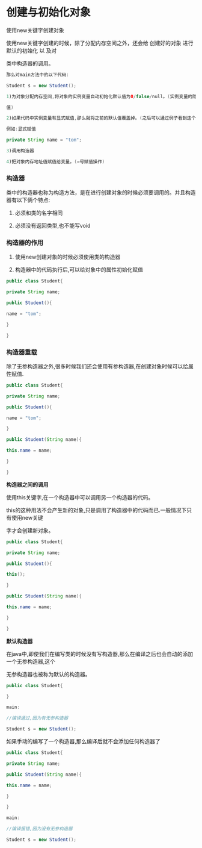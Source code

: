 # **创建与初始化对象**

使用new关键字创建对象

使用new关键字创建的时候，除了分配内存空间之外，还会给 创建好的对象 进行默认的初始化 以 及对

类中构造器的调用。



```java
那么对main方法中的以下代码: 

Student s = new Student(); 

1)为对象分配内存空间,将对象的实例变量自动初始化默认值为0/false/null。(实例变量的隐式赋 

值) 

2)如果代码中实例变量有显式赋值,那么就将之前的默认值覆盖掉。(之后可以通过例子看到这个现象) 

例如:显式赋值 

private String name = "tom"; 

3)调用构造器 

4)把对象内存地址值赋值给变量。(=号赋值操作)
```



### **构造器**

类中的构造器也称为构造方法，是在进行创建对象的时候必须要调用的。并且构造器有以下俩个特点: 

1. 必须和类的名字相同

2. 必须没有返回类型,也不能写void

### **构造器的作用**

1. 使用new创建对象的时候必须使用类的构造器

2. 构造器中的代码执行后,可以给对象中的属性初始化赋值

```java
public class Student{ 

private String name; 

public Student(){ 

name = "tom"; 

} 

} 
```

### 构造器重载

除了无参构造器之外,很多时候我们还会使用有参构造器,在创建对象时候可以给属性赋值.

```java
public class Student{ 

private String name; 

public Student(){ 

name = "tom"; 

}

public Student(String name){ 

this.name = name; 

} 

} 
```

**构造器之间的调用**

使用this关键字,在一个构造器中可以调用另一个构造器的代码。

this的这种用法不会产生新的对象,只是调用了构造器中的代码而已.一般情况下只有使用new关键

字才会创建新对象。

```java
public class Student{ 

private String name; 

public Student(){ 

this(); 

}

public Student(String name){ 

this.name = name; 

} 

} 
```

**默认构造器**

在java中,即使我们在编写类的时候没有写构造器,那么在编译之后也会自动的添加一个无参构造器,这个

无参构造器也被称为默认的构造器。

```java
public class Student{ 

}

main: 

//编译通过,因为有无参构造器 

Student s = new Student(); 
```



如果手动的编写了一个构造器,那么编译后就不会添加任何构造器了

```java
public class Student{ 

private String name; 

public Student(String name){ 

this.name = name; 

} 

}

main: 

//编译报错,因为没有无参构造器 

Student s = new Student(); 
```

